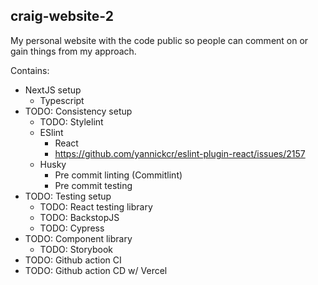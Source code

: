 ## craig-website-2

My personal website with the code public so people can comment on or gain things from my approach.

Contains:
- NextJS setup
    - Typescript
- TODO: Consistency setup
    - TODO: Stylelint
    - ESlint
        - React
        - https://github.com/yannickcr/eslint-plugin-react/issues/2157
    - Husky
        - Pre commit linting (Commitlint)
        - Pre commit testing
- TODO: Testing setup
    - TODO: React testing library
    - TODO: BackstopJS
    - TODO: Cypress
- TODO: Component library
    - TODO: Storybook
- TODO: Github action CI
- TODO: Github action CD w/ Vercel